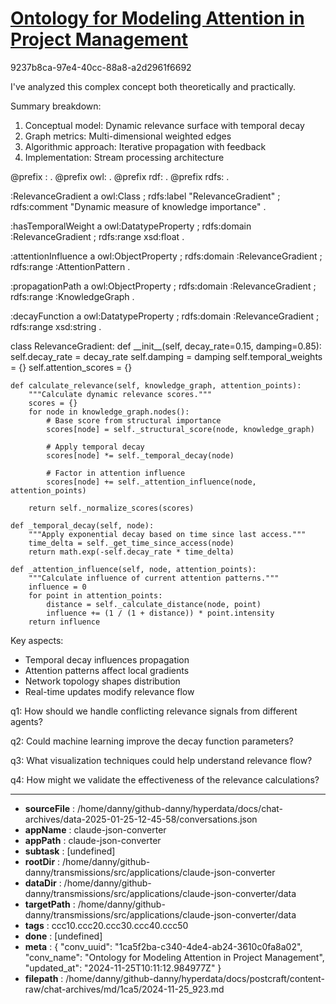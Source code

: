 # [Ontology for Modeling Attention in Project Management](https://claude.ai/chat/1ca5f2ba-c340-4de4-ab24-3610c0fa8a02)

9237b8ca-97e4-40cc-88a8-a2d2961f6692

 I've analyzed this complex concept both theoretically and practically.

Summary breakdown:
1. Conceptual model: Dynamic relevance surface with temporal decay
2. Graph metrics: Multi-dimensional weighted edges 
3. Algorithmic approach: Iterative propagation with feedback
4. Implementation: Stream processing architecture

<antArtifact identifier="relevance-gradient" type="application/vnd.ant.code" language="turtle" title="Relevance Gradient Ontology">
@prefix : <http://example.org/gradientonto#> .
@prefix owl: <http://www.w3.org/2002/07/owl#> .
@prefix rdf: <http://www.w3.org/1999/02/22-rdf-syntax-ns#> .
@prefix rdfs: <http://www.w3.org/2000/01/rdf-schema#> .

:RelevanceGradient a owl:Class ;
    rdfs:label "RelevanceGradient" ;
    rdfs:comment "Dynamic measure of knowledge importance" .

:hasTemporalWeight a owl:DatatypeProperty ;
    rdfs:domain :RelevanceGradient ;
    rdfs:range xsd:float .

:attentionInfluence a owl:ObjectProperty ;
    rdfs:domain :RelevanceGradient ;
    rdfs:range :AttentionPattern .

:propagationPath a owl:ObjectProperty ;
    rdfs:domain :RelevanceGradient ;
    rdfs:range :KnowledgeGraph .

:decayFunction a owl:DatatypeProperty ;
    rdfs:domain :RelevanceGradient ;
    rdfs:range xsd:string .
</antArtifact>

<antArtifact identifier="gradient-algorithm" type="application/vnd.ant.code" language="python" title="Dynamic Relevance Calculator">
class RelevanceGradient:
    def __init__(self, decay_rate=0.15, damping=0.85):
        self.decay_rate = decay_rate
        self.damping = damping
        self.temporal_weights = {}
        self.attention_scores = {}
    
    def calculate_relevance(self, knowledge_graph, attention_points):
        """Calculate dynamic relevance scores."""
        scores = {}
        for node in knowledge_graph.nodes():
            # Base score from structural importance
            scores[node] = self._structural_score(node, knowledge_graph)
            
            # Apply temporal decay
            scores[node] *= self._temporal_decay(node)
            
            # Factor in attention influence
            scores[node] += self._attention_influence(node, attention_points)
            
        return self._normalize_scores(scores)
    
    def _temporal_decay(self, node):
        """Apply exponential decay based on time since last access."""
        time_delta = self._get_time_since_access(node)
        return math.exp(-self.decay_rate * time_delta)
    
    def _attention_influence(self, node, attention_points):
        """Calculate influence of current attention patterns."""
        influence = 0
        for point in attention_points:
            distance = self._calculate_distance(node, point)
            influence += (1 / (1 + distance)) * point.intensity
        return influence
</antArtifact>

Key aspects:
- Temporal decay influences propagation
- Attention patterns affect local gradients
- Network topology shapes distribution
- Real-time updates modify relevance flow

q1: How should we handle conflicting relevance signals from different agents?

q2: Could machine learning improve the decay function parameters?

q3: What visualization techniques could help understand relevance flow?

q4: How might we validate the effectiveness of the relevance calculations?

---

* **sourceFile** : /home/danny/github-danny/hyperdata/docs/chat-archives/data-2025-01-25-12-45-58/conversations.json
* **appName** : claude-json-converter
* **appPath** : claude-json-converter
* **subtask** : [undefined]
* **rootDir** : /home/danny/github-danny/transmissions/src/applications/claude-json-converter
* **dataDir** : /home/danny/github-danny/transmissions/src/applications/claude-json-converter/data
* **targetPath** : /home/danny/github-danny/transmissions/src/applications/claude-json-converter/data
* **tags** : ccc10.ccc20.ccc30.ccc40.ccc50
* **done** : [undefined]
* **meta** : {
  "conv_uuid": "1ca5f2ba-c340-4de4-ab24-3610c0fa8a02",
  "conv_name": "Ontology for Modeling Attention in Project Management",
  "updated_at": "2024-11-25T10:11:12.984977Z"
}
* **filepath** : /home/danny/github-danny/hyperdata/docs/postcraft/content-raw/chat-archives/md/1ca5/2024-11-25_923.md